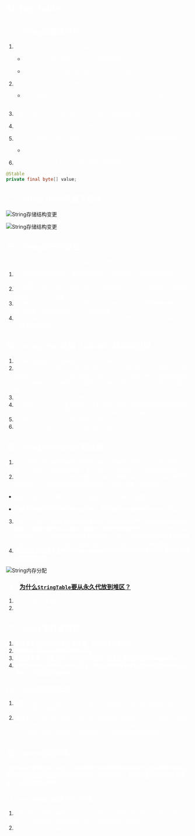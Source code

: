 # <font face=幼圆 color=white>String Table</font>

## <font face=幼圆 color=white>一、String的基本特性</font>

1. <font face=幼圆 color=white>String：字符串，使用一对 "" 引起来表示</font>

   - <font face=幼圆 color=white>String s1 = "字符串定义方式1"; // 字面量的定义方式</font>

   - <font face=幼圆 color=white>String s2 = new String("字符串定义方式2"); // 对象方式定义</font>

2. <font face=幼圆 color=white>String 声明为 final 的，不可被继承</font>
   - <font face=幼圆 color=white>*public final class String implements java.io.Serializable, Comparable<String>, CharSequence*</font>
3. <font face=幼圆 color=white>String 实现了 Serializable 接口：表示字符串是支持序列化的</font>
4. <font face=幼圆 color=white>String 实现了 Comparable 接口：表示 String 可以比较大小</font>
5. <font face=幼圆 color=white>String 在 JDK8 及以前，内部定义为 final char[] value 用于存储字符串数据</font>
   - <font face=幼圆 color=white>*private final char value[];*</font>

6. <font face=幼圆 color=white>String 在 JDK9 时改为 byte[] 用于存储字符串数据</font>

```java
@Stable
private final byte[] value;
```



## <font face=幼圆 color=white>二、为什么JDK9改变了结构</font>

![String存储结构变更](D:\project\springboot_003\src\main\resources\book\jvm\上篇：内存与垃圾回收篇\image\String存储结构变更01.png)



![String存储结构变更](D:\project\springboot_003\src\main\resources\book\jvm\上篇：内存与垃圾回收篇\image\String存储结构变更02.png)



## <font face=幼圆 color=white>三、String的不可变性</font>

<font face=幼圆 color=white>String：代表不可变的字符序列。简称：不可变性</font>

1. <font face=幼圆 color=white>当对字符串重新赋值时，需要重写指定内存区域赋值，不能使用原有的 value 进行赋值</font>
2. <font face=幼圆 color=white>当对现有的字符串进行连接操作时，也需要重新指定内存区域赋值，不能使用原有的 value 进行赋值</font>
3. <font face=幼圆 color=white>当调用 String 的 replace() 方法修改指定字符或字符串时，也需要重新指定内存区域赋值，不能使用原有的 value 进行赋值</font>
4. <font face=幼圆 color=white>通过字面量的方式（区别于new）给一个字符串赋值，此时的字符串值声明在字符串常量池中</font>



## <font face=幼圆 color=white>四、String Pool 底层 Hashtable 结构的说明</font>

1. <font face=幼圆 color=white>字符串常量池是不会存储相同内容的字符串的</font>
2. <font face=幼圆 color=white>String 的 String Pool是一个固定大小的 Hashtable，默认值大小长度是1009。如果放进 String Pool 的 String非常多，就会造成 Hash 冲突严重，从而导致链表会很长，而链表长了后直接会造成的影响就是当调用string.intern时性能会大幅下降</font>
3. <font face=幼圆 color=white>使用 -XX:StringTableSize 可设置 StringTable 的长度</font>
4. <font face=幼圆 color=white>在 JDK6 中 StringTable是固定的，就是1009的长度，所以如果常量池中的字符串过多就会导致效率下降很快。StringTablesize 设置没有要求</font>
5. <font face=幼圆 color=white>在 JDK7 中，StringTable 的长度默认值是 60013</font>
6. <font face=幼圆 color=white>在 JDK8 中，StringTable 可以设置的最小值为1009</font>



## <font face=幼圆 color=white>五、String内存结构分配位置</font>

1. <font face=幼圆 color=white>在Java语言中有8种基本数据类型和一种比较特殊的类型String。这些类型为了使它们在运行过程中速度更快、更节省内存，都提供了一种常量池的概念</font>
2. <font face=幼圆 color=white>常量池就类似一个Java系统级别提供的缓存。8种基本数据类型的常量池都是系统协调的，String类型的常量池比较特殊，存储的主要方法有两种：</font>
- <font face=幼圆 color=white> 直接使用双引号声明出来的String对象会直接存储在常量池中。</font>
  
- <font face=幼圆 color=white>**如果不是用双引号声明的String对象，可以使用String提供的intern()方法。**</font>
3. <font face=幼圆 color=white>在JDK 7以后，内部字符串**不再分配在Java堆的永久代中（永久代垃圾回收频率低）**，**而是分配在Java堆的主要部分（年轻代和老年代）**，所有的字符串都保存在堆中，与应用程序创建的其他对象放在一起。这种变化将导致更多的数据驻留在主Java堆中，而更少的数据在永久代中，因此可能需要调整堆的大小</font>
3. <font face=幼圆 color=white>**在加载许多类或大量使用String.intern()方法的大型应用程序中可以看到这个改动的明显效果。**</font>

![String内存分配](D:\project\springboot_003\src\main\resources\book\jvm\上篇：内存与垃圾回收篇\image\String内存分配.png)

### <font face=幼圆 color=white>5.1、**[为什么`StringTable`要从永久代放到堆区？](https://blog.csdn.net/u011069294/article/details/107492791)**</font>

1. <font face=幼圆 color=white>permSize默认比较小</font>
2. <font face=幼圆 color=white>永久代回收频率低</font>



## <font face=幼圆 color=white>六、String字符串拼接</font>

1. <font face=幼圆 color=white>**常量与常量的拼接结果在常量池，原理是编译期优化**</font>
2. <font face=幼圆 color=white>**常量池中不会存在相同内容的变量**</font>
3. <font face=幼圆 color=white>**只要其中有一个是变量，结果就在堆中。变量拼接的原理是StringBuilder**</font>
4. <font face=幼圆 color=white>**如果拼接的结果调用intern()方法，则主动将常量池中还没有的字符串对象放入池中，并返回此对象地址**</font>



### <font face=幼圆 color=white>6.1、String拼接性能比较</font>

1. <font face=幼圆 color=white>**结果：** 通过StringBuilder的append()的方式添加字符串的效率要远高于使用Sting的字符串拼接方式</font>
2. <font face=幼圆 color=white>**详情：** StringBuilder的append()方式：自始至终只创建过一个StringBuilder的对象，使用String的字符串拼接方式，执行过程中会创建多个StringBuilder和String对象，内存占用较大，如果进行GC，还需要花费额外的时间</font>



## <font face=幼圆 color=white>七、intern()的作用</font>

​		<font face=幼圆 color=white>**将字符串对象尝试放入串池，首先判断字符串常量池中是否存在对应的字符串值，如果存在则返回常量池中字符串的地址，如果不存在，则在常量池中添加该字符串，并返回对应的地址**</font>

### <font face=幼圆 color=white>7.1、new String()创建了几个对象</font>

1. <font face=幼圆 color=white>创建了两个对象：堆空间中一个new对象 ，字符串常量池中一个字符串常量"ab"（如果此时字符串常量池中已有该常量则不会创建）</font>
2. <font face=幼圆 color=white>字节码指令ldc在常量池创建对象</font>
